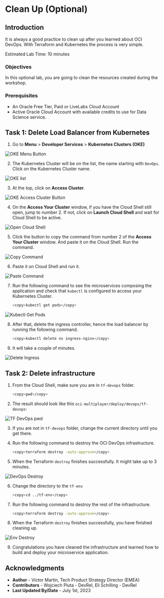 # Clean Up (Optional)

## Introduction

It is always a good practice to clean up after you learned about OCI DevOps. With Terraform and Kubernetes the process is very simple.

Estimated Lab Time: 10 minutes

### Objectives

In this optional lab, you are going to clean the resources created during the workshop.

### Prerequisites

* An Oracle Free Tier, Paid or LiveLabs Cloud Account
* Active Oracle Cloud Account with available credits to use for Data Science service.

## Task 1: Delete Load Balancer from Kubernetes

1. Go to **Menu** > **Developer Services** > **Kubernetes Clusters (OKE)**

  ![OKE Menu Button](images/oke-menu-button.png)

2. The Kubernetes Cluster will be on the list, the name starting with `DevOps`. Click on the Kubernetes Cluster name.

  ![OKE list](images/oke-list.png)

3. At the top, click on **Access Cluster**.

  ![OKE Access Cluster Button](images/oke-access-button.png)

4. On the **Access Your Cluster** window, if you have the Cloud Shell still open, jump to number 2. If not, click on **Launch Cloud Shell** and wait for Cloud Shell to be active.

  ![Open Cloud Shell](images/access-open-cloud-shell.png)

5. Click the button to copy the command from number 2 of the **Access Your Cluster** window. And paste it on the Cloud Shell. Run the command.

  ![Copy Command](images/access-copy-command.png)

6. Paste it on Cloud Shell and run it.

  ![Paste Command](images/access-paste-command.png)

7. Run the following command to see the microservices composing the application and check that `kubectl` is configured to access your Kubernetes Cluster.

    ```bash
    <copy>kubectl get pods</copy>
    ```

  ![Kubectl Get Pods](images/kubectl-get-pods.png)

8. After that, delete the ingress controller, hence the load balancer by running the following command.

    ```bash
    <copy>kubectl delete ns ingress-nginx</copy>
    ```

9. It will take a couple of minutes.

  ![Delete Ingress](images/delete-ingress.png)

## Task 2: Delete infrastructure

1. From the Cloud Shell, make sure you are in `tf-devops` folder.

    ```bash
    <copy>pwd</copy>
    ```

2. The result should look like this `oci-multiplayer/deploy/devops/tf-devops`:

  ![TF DevOps pwd](./images/tf-devops-pwd.png)

3. If you are not in `tf-devops` folder, change the current directory until you get there.

4. Run the following command to destroy the OCI DevOps infrastructure.

    ```bash
    <copy>terraform destroy -auto-approve</copy>
    ```


5. When the Terraform `destroy` finishes successfully. It might take up to 3 minutes.

  ![DevOps Destroy](./images/tf-devops-destroy.png)

6. Change the directory to the `tf-env`

    ```bash
    <copy>cd ../tf-env</copy>
    ```

7. Run the following command to destroy the rest of the infrastructure.

    ```bash
    <copy>terraform destroy -auto-approve</copy>
    ```

8. When the Terraform `destroy` finishes successfully, you have finished cleaning up.

  ![Env Destroy](./images/tf-env-destroy.png)

9. Congratulations you have cleaned the infrastructure and learned how to build and deploy your microservice application.

## Acknowledgments

* **Author** - Victor Martin, Tech Product Strategy Director (EMEA)
* **Contributors** - Wojciech Pluta - DevRel, Eli Schilling - DevRel
* **Last Updated By/Date** - July 1st, 2023